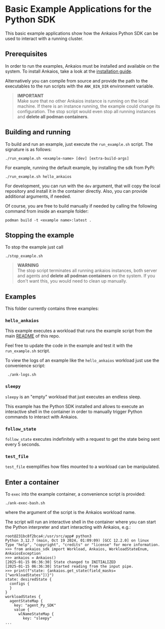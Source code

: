 # Basic Example Applications for the Python SDK

This basic example applications show how the Ankaios Python SDK can be used to interact with a running cluster.

## Prerequisites

In order to run the examples, Ankaios must be installed and available on the system. To install Ankaios, take a look at the [installation guide](https://eclipse-ankaios.github.io/ankaios/latest/usage/installation/#setup-with-script).

Alternatively you can compile from source and provide the path to the executables to the run scripts with the `ANK_BIN_DIR` environment variable.

> **IMPORTANT**  
> Make sure that no other Ankaios instance is running on the local machine. If there is an instance running, the example could change its configuration. The stop script would even stop all running instances and **delete all podman containers**. 

## Building and running

To build and run an example, just execute the `run_example.sh` script. The signature is as follows:

```shell
./run_example.sh <example-name> [dev] [extra-build-args]
```

For example, running the default example, by installing the sdk from PyPi:

```shell
./run_example.sh hello_ankaios
```

For development, you can run with the `dev` argument, that will copy the local repository and install it in the container directly. Also, you can provide additional arguments, if needed.

Of course, you are free to build manually if needed by calling the following command from inside an example folder:

```shell
podman build -t <example name>:latest .
```

## Stopping the example

To stop the example just call

```shell
./stop_example.sh
```

> **WARNING**  
> The stop script terminates all running ankaios instances, both server and agents and **delete all podman containers** on the system. If you don't want this, you would need to clean up manually. 

## Examples

This folder currently contains three examples:

### `hello_ankaios` 

This example executes a workload that runs the example script from the main [README](../README.md#usage) of this repo.

Feel free to update the code in the example and test it with the `run_example.sh` script.

To view the logs of an example like the `hello_ankaios` workload just use the convenience script:

```shell
 ./ank-logs.sh
```

### `sleepy` 

`sleepy` is an "empty" workload that just executes an endless sleep. 

This example has the Python SDK installed and allows to execute an interactive shell in the container in order to manually trigger Python commands to interact with Ankaios.

### `follow_state` 

`follow_state` executes indefinitely with a request to get the state being sent every 5 seconds.

### `test_file`

`test_file` exemplifies how files mounted to a workload can be manipulated.

## Enter a container

To `exec` into the example container, a convenience script is provided:

```shell
./ank-exec-bash.sh
```

where the argument of the script is the Ankaios workload name.

The script will run an interactive shell in the container where you can start the Python interpreter and start interacting with Ankaios, e.g.:

```shell
root@231bc8f2bca4:/usr/src/app# python3
Python 3.12.7 (main, Oct 19 2024, 01:09:09) [GCC 12.2.0] on linux
Type "help", "copyright", "credits" or "license" for more information.
>>> from ankaios_sdk import Workload, Ankaios, WorkloadStateEnum, AnkaiosException
>>> ankaios = Ankaios()
[2025-01-15 06:36:30] State changed to INITIALIZED
[2025-01-15 06:36:30] Started reading from the input pipe.
>>> print(f"state: {ankaios.get_state(field_masks=["workloadStates"])}")
state: desiredState {
  configs {
  }
}
workloadStates {
  agentStateMap {
    key: "agent_Py_SDK"
    value {
      wlNameStateMap {
        key: "sleepy"
...
```
